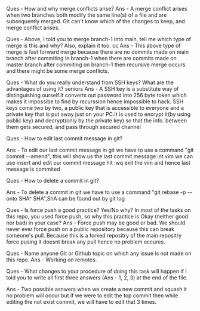 
Ques - How and why merge conflicts arise? 
Ans - A merge conflict arises when two branches both modify the same line(s) of a file and are subsequently merged. Git can't know which of the changes to keep, and merge conflict arises.

Ques - Above, I told you to merge branch-1 into main, tell me which type of merge is this and why? Also, explain it too.
cc
Ans - This above type of merge is fast forward merge because there are no commits made on main branch after commiting in branch-1 when there are commits made on master branch after commiting on branch-1 then recursive merge occurs and there might be some merge conflicts.

Ques - What do you really understand from SSH keys? What are the advantages of using it?
seniors
Ans - A SSH key is a substitute way of distinguishing ourself.It converts out password into 256 byte token which makes it impossibe to find by recurssion hence impossible to hack. SSH keys come two by two, a public key that is accessible to everyone and a private key that is put away just on your PC.It is used to encrypt it(by using public key) and decrypt(only by the private key) so that the info. between them gets secured, and pass through secured channel
 
Ques - How to edit last commit message in git?

Ans -  To edit our last commit message in git we have to use a command "git commit --amend", this will show us the last commit message int vim we can use insert and edit our commit message hit :wq exit the vim and hence last message is commited

Ques - How to delete a commit in git?

Ans -  To delete a commit in git we have to use a command "git rebase -p --onto SHA^ SHA",ShA can be found out by git log 

Ques - Is force push a good practice? Yes/No why? In most of the tasks on
this repo, you used force push, so why this practice is Okay (neither good
nor bad) in your case?
Ans - Force push may be good or bad. We should never ever force push on a
public repository because this can break someone's pull.
Because this is a forked repositry of the main repositry force pusing it 
doesnt break any pull hence no problem occures.


Ques - Name anyone Git or Github topic on which any issue is not made on this repo. 
Ans - Working on remotes.

Ques - What changes to your procedure of doing this task will happen if I told you to write all first three answers (Ans - 1, 2, 3) at the end of the file.

Ans - Two possible asnwers when we create a new commit and squash it no problem will occur but if we were to edit the top commit then while editing the not exist commit, we will have to edit that 3 times.
